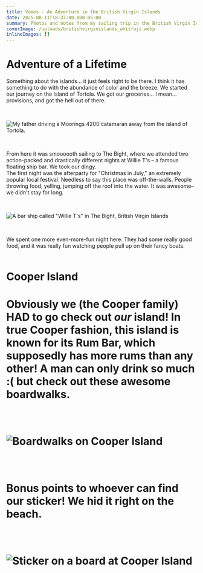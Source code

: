 ```yaml
---
title: Vamos - An Adventure in the British Virgin Islands
date: 2025-08-11T18:37:00.000-05:00
summary: Photos and notes from my sailing trip in the British Virgin Islands.
coverImage: /uploads/britishvirginislands_whitfuji.webp
inlineImages: []
---
```

# Adventure of a Lifetime

Something about the islands... it just feels right to be there. I think it has something to do with the abundance of color and the breeze. We started our journey on the Island of Tortola. We got our groceries... I mean... provisions, and got the hell out of there.

<br>

![My father driving a Moorings 4200 catamaran away from the island of Tortola.](/uploads/dscf2447.webp "Captain Keith W. Cooper")

<br>

From here it was smoooooth sailing to The Bight, where we attended two action-packed and drastically different nights at Willie T's – a famous floating ship bar. We took our dingy.\
The first night was the afterparty for "Christmas in July," an extremely popular local festival. Needless to say this place was off-the-walls. People throwing food, yelling, jumping off the roof into the water. It was awesome–we didn't stay for long.

<br>

![A bar ship called "Willie T's" in The Bight, British Virgin Islands](/uploads/willie-ts.webp "Willie T's")

<br>

We spent one more even-more-fun night here. They had some really good food, and it was really fun watching people pull up on their fancy boats. \
<br>

<h1>Cooper Island<h1>

Obviously we (the Cooper family) HAD to go check out *our* island! In true Cooper fashion, this island is known for its Rum Bar, which supposedly has more rums than any other! A man can only drink so much :( but check out these awesome boardwalks.

<br>

![Boardwalks on Cooper Island](/uploads/boardwalks.webp "Cooper Island Boardwalks")

<br>

Bonus points to whoever can find our sticker! We hid it right on the beach. 

<br>

![Sticker on a board at Cooper Island](/uploads/sticker.webp "Cooper Island Geocache lol")

